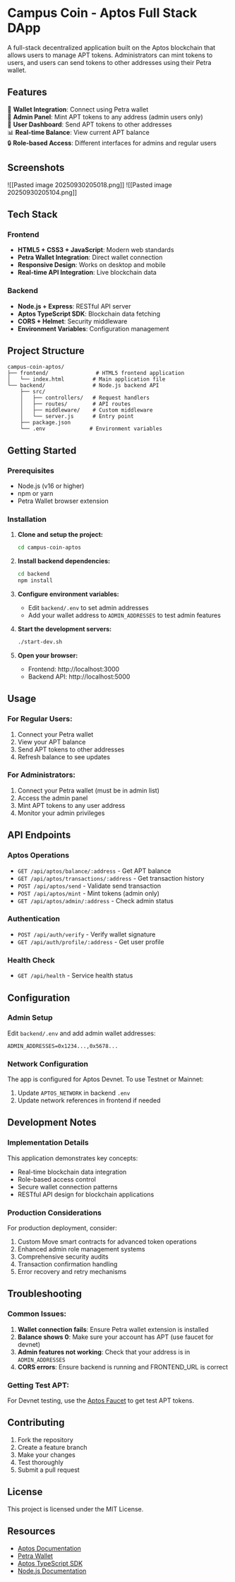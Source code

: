 # Campus Coin - Aptos Full Stack DApp

A full-stack decentralized application built on the Aptos blockchain that allows users to manage APT tokens. Administrators can mint tokens to users, and users can send tokens to other addresses using their Petra wallet.

## Features

🔐 **Wallet Integration**: Connect using Petra wallet  
👑 **Admin Panel**: Mint APT tokens to any address (admin users only)  
💸 **User Dashboard**: Send APT tokens to other addresses  
📊 **Real-time Balance**: View current APT balance  
🔒 **Role-based Access**: Different interfaces for admins and regular users  

## Screenshots
![[Pasted image 20250930205018.png]]
![[Pasted image 20250930205104.png]]
## Tech Stack

### Frontend
- **HTML5 + CSS3 + JavaScript**: Modern web standards
- **Petra Wallet Integration**: Direct wallet connection
- **Responsive Design**: Works on desktop and mobile
- **Real-time API Integration**: Live blockchain data

### Backend
- **Node.js + Express**: RESTful API server
- **Aptos TypeScript SDK**: Blockchain data fetching
- **CORS + Helmet**: Security middleware
- **Environment Variables**: Configuration management

## Project Structure

```
campus-coin-aptos/
├── frontend/               # HTML5 frontend application
│   └── index.html         # Main application file
└── backend/               # Node.js backend API
    ├── src/
    │   ├── controllers/   # Request handlers
    │   ├── routes/        # API routes
    │   ├── middleware/    # Custom middleware
    │   └── server.js      # Entry point
    ├── package.json
    └── .env              # Environment variables
```

## Getting Started

### Prerequisites
- Node.js (v16 or higher)
- npm or yarn
- Petra Wallet browser extension

### Installation

1. **Clone and setup the project:**
   ```bash
   cd campus-coin-aptos
   ```

2. **Install backend dependencies:**
   ```bash
   cd backend
   npm install
   ```

3. **Configure environment variables:**
   - Edit `backend/.env` to set admin addresses
   - Add your wallet address to `ADMIN_ADDRESSES` to test admin features

4. **Start the development servers:**
   ```bash
   ./start-dev.sh
   ```

5. **Open your browser:**
   - Frontend: http://localhost:3000
   - Backend API: http://localhost:5000

## Usage

### For Regular Users:
1. Connect your Petra wallet
2. View your APT balance
3. Send APT tokens to other addresses
4. Refresh balance to see updates

### For Administrators:
1. Connect your Petra wallet (must be in admin list)
2. Access the admin panel
3. Mint APT tokens to any user address
4. Monitor your admin privileges

## API Endpoints

### Aptos Operations
- `GET /api/aptos/balance/:address` - Get APT balance
- `GET /api/aptos/transactions/:address` - Get transaction history
- `POST /api/aptos/send` - Validate send transaction
- `POST /api/aptos/mint` - Mint tokens (admin only)
- `GET /api/aptos/admin/:address` - Check admin status

### Authentication
- `POST /api/auth/verify` - Verify wallet signature
- `GET /api/auth/profile/:address` - Get user profile

### Health Check
- `GET /api/health` - Service health status

## Configuration

### Admin Setup
Edit `backend/.env` and add admin wallet addresses:
```env
ADMIN_ADDRESSES=0x1234...,0x5678...
```

### Network Configuration
The app is configured for Aptos Devnet. To use Testnet or Mainnet:
1. Update `APTOS_NETWORK` in backend `.env`
2. Update network references in frontend if needed

## Development Notes

### Implementation Details
This application demonstrates key concepts:
- Real-time blockchain data integration
- Role-based access control
- Secure wallet connection patterns
- RESTful API design for blockchain applications

### Production Considerations
For production deployment, consider:
1. Custom Move smart contracts for advanced token operations
2. Enhanced admin role management systems
3. Comprehensive security audits
4. Transaction confirmation handling
5. Error recovery and retry mechanisms

## Troubleshooting

### Common Issues:
1. **Wallet connection fails**: Ensure Petra wallet extension is installed
2. **Balance shows 0**: Make sure your account has APT (use faucet for devnet)
3. **Admin features not working**: Check that your address is in `ADMIN_ADDRESSES`
4. **CORS errors**: Ensure backend is running and FRONTEND_URL is correct

### Getting Test APT:
For Devnet testing, use the [Aptos Faucet](https://aptoslabs.com/developers) to get test APT tokens.

## Contributing

1. Fork the repository
2. Create a feature branch
3. Make your changes
4. Test thoroughly
5. Submit a pull request

## License

This project is licensed under the MIT License.

## Resources

- [Aptos Documentation](https://aptos.dev/)
- [Petra Wallet](https://petra.app/)
- [Aptos TypeScript SDK](https://github.com/aptos-labs/aptos-ts-sdk)
- [Node.js Documentation](https://nodejs.org/)
